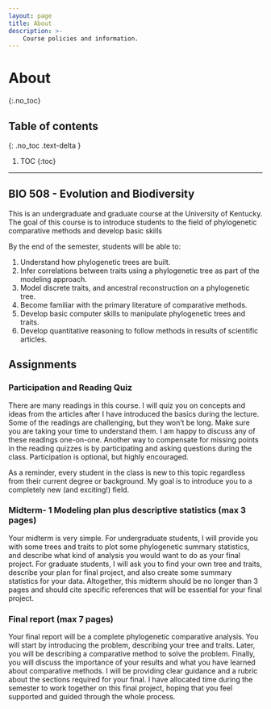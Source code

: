 ```yaml
---
layout: page
title: About
description: >-
    Course policies and information.
---
```


# About
{:.no_toc}

## Table of contents
{: .no_toc .text-delta }

1. TOC
{:toc}

---

## BIO 508 - Evolution and Biodiversity

This is an undergraduate and graduate course at the University of Kentucky. The goal of this course is to introduce students to the field of phylogenetic comparative methods and develop basic skills 

By the end of the semester, students will be able to:

1. Understand how phylogenetic trees are built.
2. Infer correlations between traits using a phylogenetic tree as part of the modeling approach.
3. Model discrete traits, and ancestral reconstruction on a phylogenetic tree.
4. Become familiar with the primary literature of comparative methods.
5. Develop basic computer skills to manipulate phylogenetic trees and traits.
6. Develop quantitative reasoning to follow methods in results of scientific articles.

## Assignments

### Participation and Reading Quiz

There are many readings in this course. I will quiz you on concepts and ideas from the articles after I have introduced the basics during the lecture. Some of the readings are challenging, but they won’t be long. Make sure you are taking your time to understand them. I am happy to discuss any of these readings one-on-one. Another way to compensate for missing points in the reading quizzes is by participating and asking questions during the class. Participation is optional, but highly encouraged.


As a reminder, every student in the class is new to this topic regardless from their current degree or background. My goal is to introduce you to a completely new (and exciting!) field.

### Midterm- 1 Modeling plan plus descriptive statistics (max 3 pages)

Your midterm is very simple. For undergraduate students, I will provide you with some trees and traits to plot some phylogenetic summary statistics, and describe what kind of analysis you would want to do as your final project. For graduate students, I will ask you to find your own tree and traits, describe your plan for final project, and also create some summary statistics for your data. Altogether, this midterm should be no longer than 3 pages and should cite specific references that will be essential for your final project.

### Final report (max 7 pages)

Your final report will be a complete phylogenetic comparative analysis. You will start by introducing the problem, describing your tree and traits. Later, you will be describing a comparative method to solve the problem. Finally, you will discuss the importance of your results and what you have learned about comparative methods. I will be providing clear guidance and a rubric about the sections required for your final. I have allocated time during the semester to work together on this final project, hoping that you feel supported and guided through the whole process.
